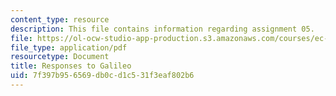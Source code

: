 ```yaml
---
content_type: resource
description: This file contains information regarding assignment 05.
file: https://ol-ocw-studio-app-production.s3.amazonaws.com/courses/ec-050-recreate-experiments-from-history-inform-the-future-from-the-past-galileo-january-iap-2010/7f397b956569db0cd1c531f3eaf802b6_MITEC_050IAP10_assn05.pdf
file_type: application/pdf
resourcetype: Document
title: Responses to Galileo
uid: 7f397b95-6569-db0c-d1c5-31f3eaf802b6
---
```

